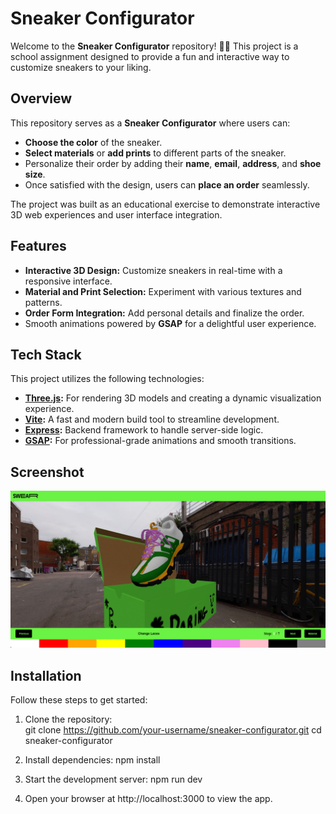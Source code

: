 # Sneaker Configurator

Welcome to the **Sneaker Configurator** repository! 🎨👟 This project is a school assignment designed to provide a fun and interactive way to customize sneakers to your liking.

## Overview

This repository serves as a **Sneaker Configurator** where users can:  
- **Choose the color** of the sneaker.  
- **Select materials** or **add prints** to different parts of the sneaker.  
- Personalize their order by adding their **name**, **email**, **address**, and **shoe size**.  
- Once satisfied with the design, users can **place an order** seamlessly.

The project was built as an educational exercise to demonstrate interactive 3D web experiences and user interface integration.

## Features

- **Interactive 3D Design:** Customize sneakers in real-time with a responsive interface.  
- **Material and Print Selection:** Experiment with various textures and patterns.  
- **Order Form Integration:** Add personal details and finalize the order.  
- Smooth animations powered by **GSAP** for a delightful user experience.

## Tech Stack

This project utilizes the following technologies:

- **[Three.js](https://threejs.org/):** For rendering 3D models and creating a dynamic visualization experience.  
- **[Vite](https://vitejs.dev/):** A fast and modern build tool to streamline development.  
- **[Express](https://expressjs.com/):** Backend framework to handle server-side logic.  
- **[GSAP](https://greensock.com/gsap/):** For professional-grade animations and smooth transitions.

## Screenshot

![Screenshot Placeholder](./public/assets/SneakerConfigScreenshot.png)


## Installation

Follow these steps to get started:

1. Clone the repository:  
   git clone https://github.com/your-username/sneaker-configurator.git
   cd sneaker-configurator

2. Install dependencies:
npm install

3. Start the development server:
npm run dev

4. Open your browser at http://localhost:3000 to view the app.